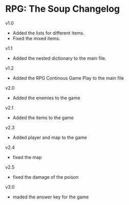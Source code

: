 # RPG: The Soup Changelog

v1.0
- Added the lists for different items.
- Fixed the mixed items.

v1.1
- Added the nested dictionary to the main file.

v1.2
- Added the RPG Continous Game Play to the main file

v2.0
- Added the enemies to the game

v2.1
- Added the items to the game

v2.3
- Added player and map to the game 

v2.4
- fixed the map

v2.5
- fixed the damage of the poison

v3.0
- maded the answer key for the game
